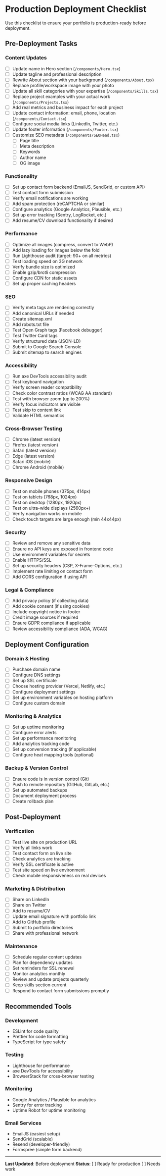 # Production Deployment Checklist

Use this checklist to ensure your portfolio is production-ready before deployment.

## Pre-Deployment Tasks

### Content Updates

- [ ] Update name in Hero section (`/components/Hero.tsx`)
- [ ] Update tagline and professional description
- [ ] Rewrite About section with your background (`/components/About.tsx`)
- [ ] Replace profile/workspace image with your photo
- [ ] Update all skill categories with your expertise (`/components/Skills.tsx`)
- [ ] Replace project examples with your actual work (`/components/Projects.tsx`)
- [ ] Add real metrics and business impact for each project
- [ ] Update contact information: email, phone, location (`/components/Contact.tsx`)
- [ ] Configure social media links (LinkedIn, Twitter, etc.)
- [ ] Update footer information (`/components/Footer.tsx`)
- [ ] Customize SEO metadata (`/components/SEOHead.tsx`)
  - [ ] Page title
  - [ ] Meta description
  - [ ] Keywords
  - [ ] Author name
  - [ ] OG image

### Functionality

- [ ] Set up contact form backend (EmailJS, SendGrid, or custom API)
- [ ] Test contact form submission
- [ ] Verify email notifications are working
- [ ] Add spam protection (reCAPTCHA or similar)
- [ ] Configure analytics (Google Analytics, Plausible, etc.)
- [ ] Set up error tracking (Sentry, LogRocket, etc.)
- [ ] Add resume/CV download functionality if desired

### Performance

- [ ] Optimize all images (compress, convert to WebP)
- [ ] Add lazy loading for images below the fold
- [ ] Run Lighthouse audit (target: 90+ on all metrics)
- [ ] Test loading speed on 3G network
- [ ] Verify bundle size is optimized
- [ ] Enable gzip/brotli compression
- [ ] Configure CDN for static assets
- [ ] Set up proper caching headers

### SEO

- [ ] Verify meta tags are rendering correctly
- [ ] Add canonical URLs if needed
- [ ] Create sitemap.xml
- [ ] Add robots.txt file
- [ ] Test Open Graph tags (Facebook debugger)
- [ ] Test Twitter Card tags
- [ ] Verify structured data (JSON-LD)
- [ ] Submit to Google Search Console
- [ ] Submit sitemap to search engines

### Accessibility

- [ ] Run axe DevTools accessibility audit
- [ ] Test keyboard navigation
- [ ] Verify screen reader compatibility
- [ ] Check color contrast ratios (WCAG AA standard)
- [ ] Test with browser zoom (up to 200%)
- [ ] Verify focus indicators are visible
- [ ] Test skip to content link
- [ ] Validate HTML semantics

### Cross-Browser Testing

- [ ] Chrome (latest version)
- [ ] Firefox (latest version)
- [ ] Safari (latest version)
- [ ] Edge (latest version)
- [ ] Safari iOS (mobile)
- [ ] Chrome Android (mobile)

### Responsive Design

- [ ] Test on mobile phones (375px, 414px)
- [ ] Test on tablets (768px, 1024px)
- [ ] Test on desktop (1280px, 1920px)
- [ ] Test on ultra-wide displays (2560px+)
- [ ] Verify navigation works on mobile
- [ ] Check touch targets are large enough (min 44x44px)

### Security

- [ ] Review and remove any sensitive data
- [ ] Ensure no API keys are exposed in frontend code
- [ ] Use environment variables for secrets
- [ ] Enable HTTPS/SSL
- [ ] Set up security headers (CSP, X-Frame-Options, etc.)
- [ ] Implement rate limiting on contact form
- [ ] Add CORS configuration if using API

### Legal & Compliance

- [ ] Add privacy policy (if collecting data)
- [ ] Add cookie consent (if using cookies)
- [ ] Include copyright notice in footer
- [ ] Credit image sources if required
- [ ] Ensure GDPR compliance if applicable
- [ ] Review accessibility compliance (ADA, WCAG)

## Deployment Configuration

### Domain & Hosting

- [ ] Purchase domain name
- [ ] Configure DNS settings
- [ ] Set up SSL certificate
- [ ] Choose hosting provider (Vercel, Netlify, etc.)
- [ ] Configure deployment settings
- [ ] Set up environment variables on hosting platform
- [ ] Configure custom domain

### Monitoring & Analytics

- [ ] Set up uptime monitoring
- [ ] Configure error alerts
- [ ] Set up performance monitoring
- [ ] Add analytics tracking code
- [ ] Set up conversion tracking (if applicable)
- [ ] Configure heat mapping tools (optional)

### Backup & Version Control

- [ ] Ensure code is in version control (Git)
- [ ] Push to remote repository (GitHub, GitLab, etc.)
- [ ] Set up automated backups
- [ ] Document deployment process
- [ ] Create rollback plan

## Post-Deployment

### Verification

- [ ] Test live site on production URL
- [ ] Verify all links work
- [ ] Test contact form on live site
- [ ] Check analytics are tracking
- [ ] Verify SSL certificate is active
- [ ] Test site speed on live environment
- [ ] Check mobile responsiveness on real devices

### Marketing & Distribution

- [ ] Share on LinkedIn
- [ ] Share on Twitter
- [ ] Add to resume/CV
- [ ] Update email signature with portfolio link
- [ ] Add to GitHub profile
- [ ] Submit to portfolio directories
- [ ] Share with professional network

### Maintenance

- [ ] Schedule regular content updates
- [ ] Plan for dependency updates
- [ ] Set reminders for SSL renewal
- [ ] Monitor analytics monthly
- [ ] Review and update projects quarterly
- [ ] Keep skills section current
- [ ] Respond to contact form submissions promptly

## Recommended Tools

### Development

- ESLint for code quality
- Prettier for code formatting
- TypeScript for type safety

### Testing

- Lighthouse for performance
- axe DevTools for accessibility
- BrowserStack for cross-browser testing

### Monitoring

- Google Analytics / Plausible for analytics
- Sentry for error tracking
- Uptime Robot for uptime monitoring

### Email Services

- EmailJS (easiest setup)
- SendGrid (scalable)
- Resend (developer-friendly)
- Formspree (simple form backend)

---

**Last Updated**: Before deployment
**Status**: [ ] Ready for production [ ] Needs work